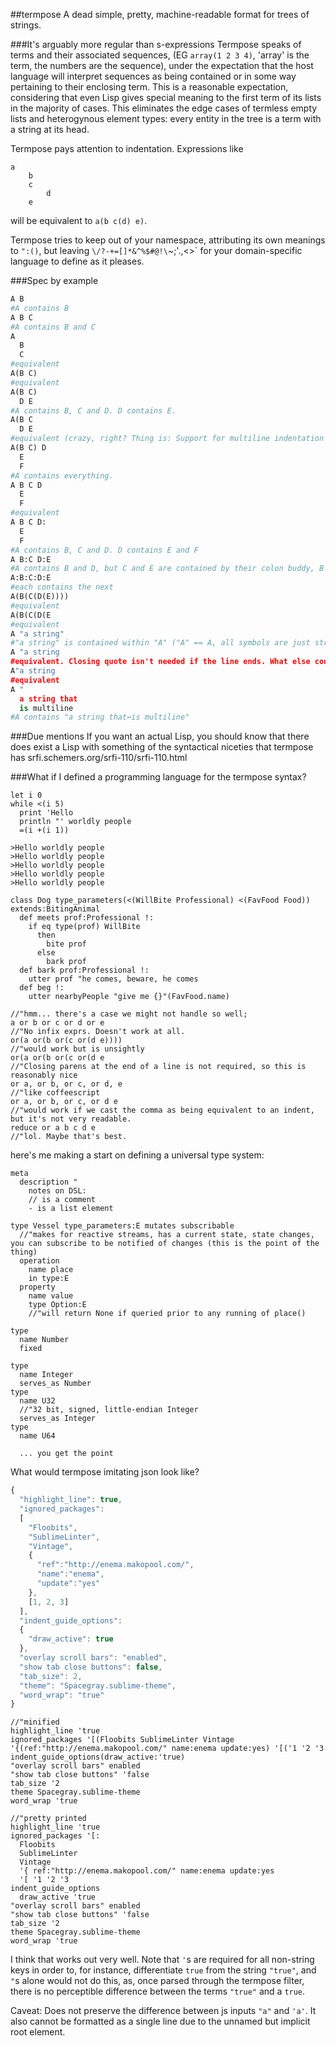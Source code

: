 ##termpose
A dead simple, pretty, machine-readable format for trees of strings.

###It's arguably more regular than s-expressions
Termpose speaks of terms and their associated sequences, (EG `array(1 2 3 4)`, 'array' is the term, the numbers are the sequence), under the expectation that the host language will interpret sequences as being contained or in some way pertaining to their enclosing term. This is a reasonable expectation, considering that even Lisp gives special meaning to the first term of its lists in the majority of cases. This eliminates the edge cases of termless empty lists and heterogynous element types: every entity in the tree is a term with a string at its head.

Termpose pays attention to indentation. Expressions like
```
a
	b
	c
		d
	e
```
will be equivalent to `a(b c(d) e)`.

Termpose tries to keep out of your namespace, attributing its own meanings to `":()`, but leaving `\/?-+=[]*&^%$#@!\`~;'.,<>` for your domain-specific language to define as it pleases.

###Spec by example
```python
A B
#A contains B
A B C
#A contains B and C
A
  B
  C
#equivalent
A(B C)
#equivalent
A(B C)
  D E
#A contains B, C and D. D contains E.
A(B C
  D E
#equivalent (crazy, right? Thing is: Support for multiline indentation syntax makes the use of paren blocks spanning multiple lines unnecessary, against convention, and thus disrecommended. As a result, it'd be really dumb to require people to close their parens. It'd just be tricky, inhumane pedantry.)
A(B C) D
  E
  F
#A contains everything.
A B C D
  E
  F
#equivalent
A B C D:
  E
  F
#A contains B, C and D. D contains E and F
A B:C D:E
#A contains B and D, but C and E are contained by their colon buddy, B and D respectively
A:B:C:D:E
#each contains the next
A(B(C(D(E))))
#equivalent
A(B(C(D(E
#equivalent
A "a string"
#"a string" is contained within "A" ("A" == A, all symbols are just strings)
A "a string
#equivalent. Closing quote isn't needed if the line ends. What else could such a statement be intended to mean?
A"a string
#equivalent
A "
  a string that
  is multiline
#A contains "a string that↩is multiline"
```
<!-- A B, C D, E F
#A(B C(D E(F))). Commas start a new term within the line. -->

###Due mentions
If you want an actual Lisp, you should know that there does exist a Lisp with something of the syntactical niceties that termpose has srfi.schemers.org/srfi-110/srfi-110.html

###What if I defined a programming language for the termpose syntax?
```
let i 0
while <(i 5)
  print 'Hello
  println "' worldly people
  =(i +(i 1))

>Hello worldly people
>Hello worldly people
>Hello worldly people
>Hello worldly people
>Hello worldly people

class Dog type_parameters(<(WillBite Professional) <(FavFood Food)) extends:BitingAnimal
  def meets prof:Professional !:
    if eq type(prof) WillBite
      then
        bite prof
      else
        bark prof
  def bark prof:Professional !:
    utter prof "he comes, beware, he comes
  def beg !:
    utter nearbyPeople "give me {}"(FavFood.name)

//"hmm... there's a case we might not handle so well;
a or b or c or d or e
//"No infix exprs. Doesn't work at all.
or(a or(b or(c or(d e))))
//"would work but is unsightly
or(a or(b or(c or(d e
//"Closing parens at the end of a line is not required, so this is reasonably nice
or a, or b, or c, or d, e
//"like coffeescript
or a, or b, or c, or d e
//"would work if we cast the comma as being equivalent to an indent, but it's not very readable.
reduce or a b c d e
//"lol. Maybe that's best.
```

here's me making a start on defining a universal type system:
```termpose
meta
  description "
    notes on DSL:
    // is a comment
    - is a list element

type Vessel type_parameters:E mutates subscribable
  //"makes for reactive streams, has a current state, state changes, you can subscribe to be notified of changes (this is the point of the thing)
  operation
    name place
    in type:E
  property
    name value
    type Option:E
    //"will return None if queried prior to any running of place()
    
type
  name Number
  fixed
      
type
  name Integer
  serves_as Number
type
  name U32
  //"32 bit, signed, little-endian Integer
  serves_as Integer
type
  name U64
  
  ... you get the point
```

What would termpose imitating json look like?

```javascript
{
  "highlight_line": true,
  "ignored_packages":
  [
    "Floobits",
    "SublimeLinter",
    "Vintage",
    {
      "ref":"http://enema.makopool.com/",
      "name":"enema",
      "update":"yes"
    },
    [1, 2, 3]
  ],
  "indent_guide_options":
  {
    "draw_active": true
  },
  "overlay scroll bars": "enabled",
  "show tab close buttons": false,
  "tab_size": 2,
  "theme": "Spacegray.sublime-theme",
  "word_wrap": "true"
}

```
```termpose
//"minified
highlight_line 'true
ignored_packages '[(Floobits SublimeLinter Vintage '{(ref:"http://enema.makopool.com/" name:enema update:yes) '[('1 '2 '3
indent_guide_options(draw_active:'true)
"overlay scroll bars" enabled
"show tab close buttons" 'false
tab_size '2
theme Spacegray.sublime-theme
word_wrap 'true

//"pretty printed
highlight_line 'true
ignored_packages '[:
  Floobits
  SublimeLinter
  Vintage
  '{ ref:"http://enema.makopool.com/" name:enema update:yes
  '[ '1 '2 '3
indent_guide_options
  draw_active 'true
"overlay scroll bars" enabled
"show tab close buttons" 'false
tab_size '2
theme Spacegray.sublime-theme
word_wrap 'true
```
I think that works out very well. Note that `'`s are required for all non-string keys in order to, for instance, differentiate `true` from the string `"true"`, and `"`s alone would not do this, as, once parsed through the termpose filter, there is no perceptible difference between the terms `"true"` and a `true`.

Caveat: Does not preserve the difference between js inputs `"a"` and `'a'`. It also cannot be formatted as a single line due to the unnamed but implicit root element.
